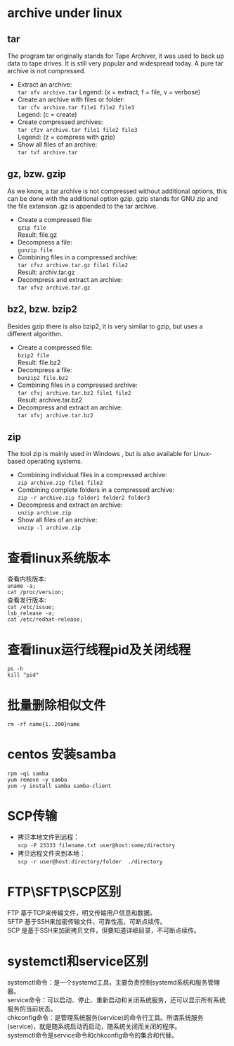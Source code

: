 # archive under linux 
## tar
The program tar originally stands for Tape Archiver, it was used to back up data to tape drives. It is still very popular and widespread today. A pure tar archive is not compressed.  
* Extract an archive:  
`tar xfv archive.tar`
Legend: (x = extract, f = file, v = verbose)  
* Create an archive with files or folder:  
`tar cfv archive.tar file1 file2 file3`  
Legend: (c = create)  
* Create compressed archives:  
`tar cfzv archive.tar file1 file2 file3`  
Legend: (z = compress with gzip)  
* Show all files of an archive:  
`tar tvf archive.tar`  
## gz, bzw. gzip
As we know, a tar archive is not compressed without additional options, this can be done with the additional option gzip. gzip stands for GNU zip and the file extension .gz is appended to the tar archive.  
* Create a compressed file:  
`gzip file`  
Result: file.gz  
* Decompress a file:  
`gunzip file`  
* Combining files in a compressed archive:  
`tar cfvz archive.tar.gz file1 file2`  
Result: archiv.tar.gz  
* Decompress and extract an archive:  
`tar xfvz archive.tar.gz`    
## bz2, bzw. bzip2
Besides gzip there is also bzip2, it is very similar to gzip, but uses a different algorithm.   
* Create a compressed file:  
`bzip2 file`  
Result: file.bz2  
* Decompress a file:  
`bunzip2 file.bz2`  
* Combining files in a compressed archive:  
`tar cfvj archive.tar.bz2 file1 file2`  
Result: archive.tar.bz2  
* Decompress and extract an archive:  
`tar xfvj archive.tar.bz2`  
## zip  
The tool zip is mainly used in Windows , but is also available for Linux-based operating systems.  
* Combining individual files in a compressed archive:  
`zip archive.zip file1 file2`  
* Combining complete folders in a compressed archive:  
`zip -r archive.zip folder1 folder2 folder3`  
* Decompress and extract an archive:  
`unzip archive.zip`  
* Show all files of an archive:  
`unzip -l archive.zip`
# 查看linux系统版本
查看内核版本:  
`uname -a;`   
`cat /proc/version;`  
查看发行版本:  
`cat /etc/issue;`  
`lsb_release -a;`  
`cat /etc/redhat-release;`  
# 查看linux运行线程pid及关闭线程
`ps -h`  
`kill "pid"`
# 批量删除相似文件
`rm -rf name{1..200}name`  
# centos 安装samba
`rpm –qi samba`  
`yum remove –y samba`  
`yum -y install samba samba-client`  
# SCP传输
* 拷贝本地文件到远程：  
`scp -P 23333 filename.txt user@host:some/directory ` 
* 拷贝远程文件夹到本地：    
`scp -r user@host:directory/folder  ./directory`
# FTP\SFTP\SCP区别
FTP 基于TCP来传输文件，明文传输用户信息和数据。  
SFTP 基于SSH来加密传输文件，可靠性高，可断点续传。  
SCP 是基于SSH来加密拷贝文件，但要知道详细目录，不可断点续传。  
# systemctl和service区别
systemctl命令：是一个systemd工具，主要负责控制systemd系统和服务管理器。  
service命令：可以启动、停止、重新启动和关闭系统服务，还可以显示所有系统服务的当前状态。  
chkconfig命令：是管理系统服务(service)的命令行工具。所谓系统服务(service)，就是随系统启动而启动，随系统关闭而关闭的程序。  
systemctl命令是service命令和chkconfig命令的集合和代替。  
